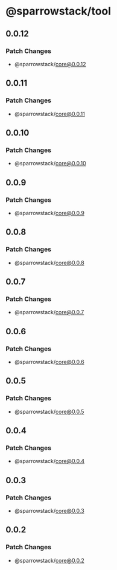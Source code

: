 # @sparrowstack/tool

## 0.0.12

### Patch Changes

- @sparrowstack/core@0.0.12

## 0.0.11

### Patch Changes

- @sparrowstack/core@0.0.11

## 0.0.10

### Patch Changes

- @sparrowstack/core@0.0.10

## 0.0.9

### Patch Changes

- @sparrowstack/core@0.0.9

## 0.0.8

### Patch Changes

- @sparrowstack/core@0.0.8

## 0.0.7

### Patch Changes

- @sparrowstack/core@0.0.7

## 0.0.6

### Patch Changes

- @sparrowstack/core@0.0.6

## 0.0.5

### Patch Changes

- @sparrowstack/core@0.0.5

## 0.0.4

### Patch Changes

- @sparrowstack/core@0.0.4

## 0.0.3

### Patch Changes

- @sparrowstack/core@0.0.3

## 0.0.2

### Patch Changes

- @sparrowstack/core@0.0.2
